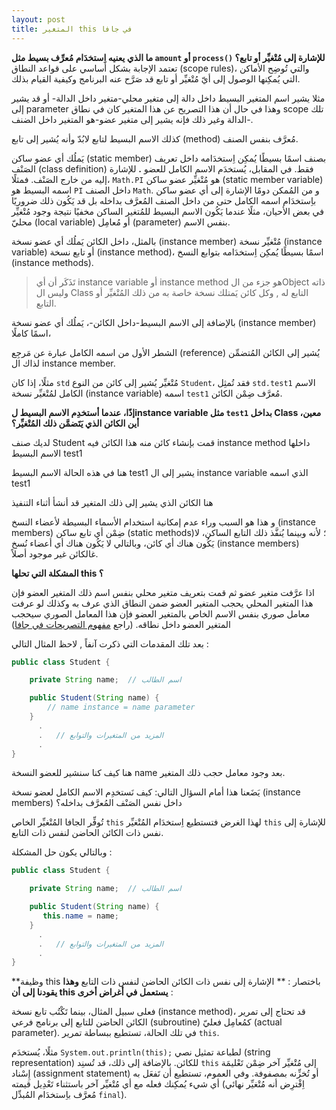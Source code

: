 ```yaml
---
layout: post
title: المتغير this في جافا
---
```


**ما الذي يعنيه اِستخدَام مُعرِّف بسيط مثل `amount` أو `process()‎` للإشارة إلى مُتْغيِّر أو تابع؟** تعتمد الإجابة بشكل أساسي على قواعد النطاق (scope rules)، والتي تُوضِح الأماكن التي يُمكِنها الوصول إلى أيّ مُتْغيِّر أو تابع قد صَرَّح عنه البرنامج وكيفية القيام بذلك.

مثلا يشير اسم المتغير البسيط داخل دالة إلى متغير محلي-متغير داخل الدالة- أو قد يشير إلى parameter  وهذا في حال أن هذا التصريح عن هذا المتغير كان في نطاق scope تلك الدالة وغير ذلك فإنه يشير إلى متغير عضو-هو المتغير داخل الضنف-.

كذلك الاسم البسيط لتابع لابُدّ وأنه يُشير إلى تابع (method) مُعرَّف بنفس الصنف.

يَملُك أي عضو ساكن (static member) بصنف اسمًا بسيطًا يُمكِن اِستخدَامه داخل تعريف الصَنْف (class definition) فقط. في المقابل، يُستخدَم الاسم الكامل للعضو **.** للإشارة إليه من خارج الصَنْف. فمثلًا، `Math.PI` هو مُتْغيِّر عضو ساكن (static member variable) اسمه البسيط هو `PI` داخل الصنف `Math`. و من المُمكن دومًا الإشارة إلى أي عضو ساكن باِستخدَام اسمه الكامل حتى من داخل الصنف المُعرَّف بداخله بل قد يَكُون ذلك ضروريًا في بعض الأحيان، مثلًا عندما يَكُون الاسم البسيط للمُتغير الساكن مخفيًا نتيجة وجود مُتْغيِّر محليّ (local variable) أو مُعامِل (parameter) بنفس الاسم.

بالمثل، داخل الكائن يَملُك أي عضو نسخة (instance member) مُتْغيِّر نسخة (instance variable) أو تابع نسخة (instance method)، اسمًا بسيطًا يُمكِن اِستخدَامه بتوابع النسخ (instance methods).

>  تَذَكَر أن أي instance variable أو instance method هو جزء من الObject ذاته وليس ال Class التابع له , وكل كائن يَمتلك نسخة خاصة به من ذلك المُتْغيِّر أو التابع.

 بالإضافة إلى الاسم البسيط-داخل الكائن-، يَملُك أي عضو نسخة (instance member) اسمًا كاملًا،

الشطر الأول من اسمه الكامل عبارة عن مَرجِع (reference) يُشير إلى الكائن المُتضمِّن لذاك ال instance member. 

مثلًا، إذا كان `std` مُتْغيِّر يُشير إلى كائن من النوع `Student`، فقد تُمثِل `std.test1` الاسم الكامل لمُتْغيِّر نسخة (instance variable) اسمه `test1` مُعرَّف ضِمْن الكائن.

**إذًا، عندما أستخدِم الاسم البسيط لinstance variable مثل `test1` بداخل Class معين، أين الكائن الذي يَتَضمَّن ذلك المُتْغيِّر؟** 

لديك صنف Student قمت بإنشاء كائن منه هذا الكائن فيه instance method داخلها الاسم البسيط test1 

هنا في هذه الحالة الاسم البسيط test1 يشير إلى ال instance variable الذي اسمه test1

هنا الكائن الذي يشير إلى ذلك المتغير قد أنشأ أثناء التنفيذ

و  هذا هو السبب وراء عدم إمكانية استخدام الأسماء البسيطة لأعضاء النسخ (instance members) ضِمْن أي تابع ساكن (static methods)؛ لأنه وبينما يُنفَّذ ذلك التابع الساكن، لا يَكُون هناك أي كائن، وبالتالي لا يَكُون هناك أي أعضاء نُسخ (instance members) غالكائن غير موجود أصلاً.



**المشكلة التي تحلها this ؟**

اذا عرَّفت متغير عضو ثم قمت بتعريف متغير محلي بنفس اسم ذلك المتغير العضو فإن هذا المتغير المحلي يحجب المتغير العضو ضمن النطاق الذي عرف به وكذلك لو عرفت معامل صوري بنفس الاسم الخاص بالمتغير العضو فإن هذا المعامل الصوري سيحجب المتغير العضو داخل نطاقه. (راجع [مفهوم التصريحات في جافا](https://academy.hsoub.com/programming/java/%D9%85%D9%81%D9%87%D9%88%D9%85-%D8%A7%D9%84%D8%AA%D8%B5%D8%B1%D9%8A%D8%AD%D8%A7%D8%AA-declarations-%D9%81%D9%8A-%D8%AC%D8%A7%D9%81%D8%A7-r1093/))

بعد تلك المقدمات التي ذكرت آنفاً , لاحظ المثال التالي :

```java
public class Student {

    private String name;  // اسم الطالب

    public Student(String name) {
        // name instance = name parameter
    }
      .
      .   // المزيد من المتغيرات والتوابع
      .
}
```

هنا كيف كنا سنشير للعضو النسخة name بعد وجود معامل حجب ذلك المتغير.

يَضَعنا هذا أمام السؤال التالي: كيف نَستخدِم الاسم الكامل لعضو نسخة (instance members) داخل نفس الصَنْف المُعرَّف بداخله؟

تُوفِّر الجافا المُتْغيِّر الخاص `this` لهذا الغرض فتستطيع اِستخدَام المُتْغيِّر `this` للإشارة إلى نفس ذات الكائن الحاضن لنفس ذات التابع.

وبالتالي يكون حل المشكلة :

```java
public class Student {

    private String name;  // اسم الطالب

    public Student(String name) {
       this.name = name; 
    }
      .
      .   // المزيد من المتغيرات والتوابع
      .
}
```

**وظيفة this باختصار : ** الإشارة إلى نفس ذات الكائن الحاضن لنفس ذات التابع **وهذا يقودنا إلى أن this يستعمل في أغراض أخرى** :

فعلى سبيل المثال، بينما تَكْتُب تابع نسخة (instance method)، قد تحتاج إلى تمرير الكائن الحاضن للتابع إلى برنامج فرعي (subroutine) كمُعامِل فعليّ (actual parameter). في تلك الحالة، تستطيع ببساطة تمرير `this`. 

مثلًا، يُستخدَم `System.out.println(this);‎` لطباعة تمثيل نصي (string representation) للكائن. بالإضافة إلى ذلك، قد تُسنِد `this` إلى مُتْغيِّر آخر ضِمْن تَعْليمَة إِسْناد (assignment statement) أو تُخزِّنه بمصفوفة. وفي العموم، تستطيع أن تَفعَل به أي شيء يُمكِنك فعله مع أي مُتْغيِّر آخر باستثناء تَعْدِيل قيمته (اِفْترِض أنه مُتْغيِّر نهائي مُعرَّف باِستخدَام المُبدِّل `final`).

